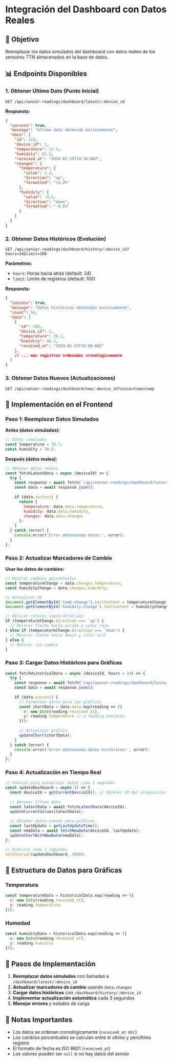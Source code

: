 # Integración del Dashboard con Datos Reales

## 🎯 Objetivo
Reemplazar los datos simulados del dashboard con datos reales de los sensores TTN almacenados en la base de datos.

## 📊 Endpoints Disponibles

### 1. Obtener Último Dato (Punto Inicial)
```
GET /api/sensor-readings/dashboard/latest/:device_id
```

**Respuesta:**
```json
{
  "success": true,
  "message": "Último dato obtenido exitosamente",
  "data": {
    "id": 123,
    "device_id": 1,
    "temperature": 22.5,
    "humidity": 65.3,
    "received_at": "2024-01-15T14:30:00Z",
    "changes": {
      "temperature": {
        "value": 1.2,
        "direction": "up",
        "formatted": "+1.2%"
      },
      "humidity": {
        "value": -0.5,
        "direction": "down",
        "formatted": "-0.5%"
      }
    }
  }
}
```

### 2. Obtener Datos Históricos (Evolución)
```
GET /api/sensor-readings/dashboard/history/:device_id?hours=24&limit=100
```

**Parámetros:**
- `hours`: Horas hacia atrás (default: 24)
- `limit`: Límite de registros (default: 100)

**Respuesta:**
```json
{
  "success": true,
  "message": "Datos históricos obtenidos exitosamente",
  "count": 50,
  "data": [
    {
      "id": 100,
      "device_id": 1,
      "temperature": 20.1,
      "humidity": 68.2,
      "received_at": "2024-01-15T10:00:00Z"
    },
    // ... más registros ordenados cronológicamente
  ]
}
```

### 3. Obtener Datos Nuevos (Actualizaciones)
```
GET /api/sensor-readings/dashboard/new/:device_id?since=timestamp
```

## 🔧 Implementación en el Frontend

### Paso 1: Reemplazar Datos Simulados

**Antes (datos simulados):**
```javascript
// Datos simulados
const temperature = 20.7;
const humidity = 70.8;
```

**Después (datos reales):**
```javascript
// Obtener datos reales
const fetchLatestData = async (deviceId) => {
  try {
    const response = await fetch(`/api/sensor-readings/dashboard/latest/${deviceId}`);
    const data = await response.json();
    
    if (data.success) {
      return {
        temperature: data.data.temperature,
        humidity: data.data.humidity,
        changes: data.data.changes
      };
    }
  } catch (error) {
    console.error('Error obteniendo datos:', error);
  }
};
```

### Paso 2: Actualizar Marcadores de Cambio

**Usar los datos de cambios:**
```javascript
// Mostrar cambios porcentuales
const temperatureChange = data.changes.temperature;
const humidityChange = data.changes.humidity;

// Actualizar UI
document.getElementById('temp-change').textContent = temperatureChange.formatted;
document.getElementById('humidity-change').textContent = humidityChange.formatted;

// Aplicar colores según dirección
if (temperatureChange.direction === 'up') {
  // Mostrar flecha hacia arriba y color rojo
} else if (temperatureChange.direction === 'down') {
  // Mostrar flecha hacia abajo y color azul
} else {
  // Mostrar sin cambio
}
```

### Paso 3: Cargar Datos Históricos para Gráficas

```javascript
const fetchHistoricalData = async (deviceId, hours = 24) => {
  try {
    const response = await fetch(`/api/sensor-readings/dashboard/history/${deviceId}?hours=${hours}`);
    const data = await response.json();
    
    if (data.success) {
      // Formatear datos para las gráficas
      const chartData = data.data.map(reading => ({
        x: new Date(reading.received_at),
        y: reading.temperature // o reading.humidity
      }));
      
      // Actualizar gráfica
      updateChart(chartData);
    }
  } catch (error) {
    console.error('Error obteniendo datos históricos:', error);
  }
};
```

### Paso 4: Actualización en Tiempo Real

```javascript
// Función para actualizar datos cada 3 segundos
const updateDashboard = async () => {
  const deviceId = getCurrentDeviceId(); // Obtener ID del dispositivo actual
  
  // Obtener último dato
  const latestData = await fetchLatestData(deviceId);
  updateCurrentValues(latestData);
  
  // Obtener datos nuevos para gráficas
  const lastUpdate = getLastUpdateTime();
  const newData = await fetchNewData(deviceId, lastUpdate);
  updateChartWithNewData(newData);
};

// Ejecutar cada 3 segundos
setInterval(updateDashboard, 3000);
```

## 🎨 Estructura de Datos para Gráficas

### Temperatura
```javascript
const temperatureData = historicalData.map(reading => ({
  x: new Date(reading.received_at),
  y: reading.temperature
}));
```

### Humedad
```javascript
const humidityData = historicalData.map(reading => ({
  x: new Date(reading.received_at),
  y: reading.humidity
}));
```

## 🚀 Pasos de Implementación

1. **Reemplazar datos simulados** con llamadas a `/dashboard/latest/:device_id`
2. **Actualizar marcadores de cambio** usando `data.changes`
3. **Cargar datos históricos** con `/dashboard/history/:device_id`
4. **Implementar actualización automática** cada 3 segundos
5. **Manejar errores** y estados de carga

## 📝 Notas Importantes

- Los datos se ordenan cronológicamente (`received_at ASC`)
- Los cambios porcentuales se calculan entre el último y penúltimo registro
- El formato de fecha es ISO 8601 (`received_at`)
- Los valores pueden ser `null` si no hay datos del sensor 